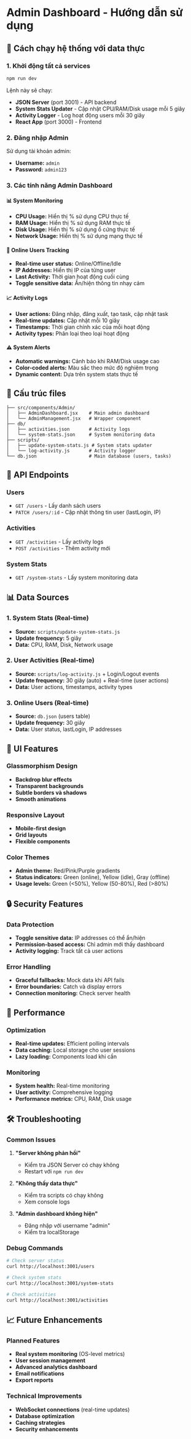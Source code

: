 # Admin Dashboard - Hướng dẫn sử dụng

## 🚀 Cách chạy hệ thống với data thực

### 1. Khởi động tất cả services

```bash
npm run dev
```

Lệnh này sẽ chạy:
- **JSON Server** (port 3001) - API backend
- **System Stats Updater** - Cập nhật CPU/RAM/Disk usage mỗi 5 giây
- **Activity Logger** - Log hoạt động users mỗi 30 giây  
- **React App** (port 3000) - Frontend

### 2. Đăng nhập Admin

Sử dụng tài khoản admin:
- **Username:** `admin`
- **Password:** `admin123`

### 3. Các tính năng Admin Dashboard

#### 📊 **System Monitoring**
- **CPU Usage:** Hiển thị % sử dụng CPU thực tế
- **RAM Usage:** Hiển thị % sử dụng RAM thực tế
- **Disk Usage:** Hiển thị % sử dụng ổ cứng thực tế
- **Network Usage:** Hiển thị % sử dụng mạng thực tế

#### 👥 **Online Users Tracking**
- **Real-time user status:** Online/Offline/Idle
- **IP Addresses:** Hiển thị IP của từng user
- **Last Activity:** Thời gian hoạt động cuối cùng
- **Toggle sensitive data:** Ẩn/hiện thông tin nhạy cảm

#### 📈 **Activity Logs**
- **User actions:** Đăng nhập, đăng xuất, tạo task, cập nhật task
- **Real-time updates:** Cập nhật mỗi 10 giây
- **Timestamps:** Thời gian chính xác của mỗi hoạt động
- **Activity types:** Phân loại theo loại hoạt động

#### ⚠️ **System Alerts**
- **Automatic warnings:** Cảnh báo khi RAM/Disk usage cao
- **Color-coded alerts:** Màu sắc theo mức độ nghiêm trọng
- **Dynamic content:** Dựa trên system stats thực tế

## 📁 Cấu trúc files

```
├── src/components/Admin/
│   ├── AdminDashboard.jsx    # Main admin dashboard
│   └── AdminManagement.jsx   # Wrapper component
├── db/
│   ├── activities.json       # Activity logs
│   └── system-stats.json     # System monitoring data
├── scripts/
│   ├── update-system-stats.js # System stats updater
│   └── log-activity.js       # Activity logger
└── db.json                   # Main database (users, tasks)
```

## 🔧 API Endpoints

### Users
- `GET /users` - Lấy danh sách users
- `PATCH /users/:id` - Cập nhật thông tin user (lastLogin, IP)

### Activities  
- `GET /activities` - Lấy activity logs
- `POST /activities` - Thêm activity mới

### System Stats
- `GET /system-stats` - Lấy system monitoring data

## 📊 Data Sources

### 1. **System Stats** (Real-time)
- **Source:** `scripts/update-system-stats.js`
- **Update frequency:** 5 giây
- **Data:** CPU, RAM, Disk, Network usage

### 2. **User Activities** (Real-time)
- **Source:** `scripts/log-activity.js` + Login/Logout events
- **Update frequency:** 30 giây (auto) + Real-time (user actions)
- **Data:** User actions, timestamps, activity types

### 3. **Online Users** (Real-time)
- **Source:** `db.json` (users table)
- **Update frequency:** 30 giây
- **Data:** User status, lastLogin, IP addresses

## 🎨 UI Features

### Glassmorphism Design
- **Backdrop blur effects**
- **Transparent backgrounds**
- **Subtle borders và shadows**
- **Smooth animations**

### Responsive Layout
- **Mobile-first design**
- **Grid layouts**
- **Flexible components**

### Color Themes
- **Admin theme:** Red/Pink/Purple gradients
- **Status indicators:** Green (online), Yellow (idle), Gray (offline)
- **Usage levels:** Green (<50%), Yellow (50-80%), Red (>80%)

## 🔒 Security Features

### Data Protection
- **Toggle sensitive data:** IP addresses có thể ẩn/hiện
- **Permission-based access:** Chỉ admin mới thấy dashboard
- **Activity logging:** Track tất cả user actions

### Error Handling
- **Graceful fallbacks:** Mock data khi API fails
- **Error boundaries:** Catch và display errors
- **Connection monitoring:** Check server health

## 🚀 Performance

### Optimization
- **Real-time updates:** Efficient polling intervals
- **Data caching:** Local storage cho user sessions
- **Lazy loading:** Components load khi cần

### Monitoring
- **System health:** Real-time monitoring
- **User activity:** Comprehensive logging
- **Performance metrics:** CPU, RAM, Disk usage

## 🛠️ Troubleshooting

### Common Issues

1. **"Server không phản hồi"**
   - Kiểm tra JSON Server có chạy không
   - Restart với `npm run dev`

2. **"Không thấy data thực"**
   - Kiểm tra scripts có chạy không
   - Xem console logs

3. **"Admin dashboard không hiện"**
   - Đăng nhập với username "admin"
   - Kiểm tra localStorage

### Debug Commands

```bash
# Check server status
curl http://localhost:3001/users

# Check system stats
curl http://localhost:3001/system-stats

# Check activities
curl http://localhost:3001/activities
```

## 📈 Future Enhancements

### Planned Features
- **Real system monitoring** (OS-level metrics)
- **User session management**
- **Advanced analytics dashboard**
- **Email notifications**
- **Export reports**

### Technical Improvements
- **WebSocket connections** (real-time updates)
- **Database optimization**
- **Caching strategies**
- **Security enhancements**

